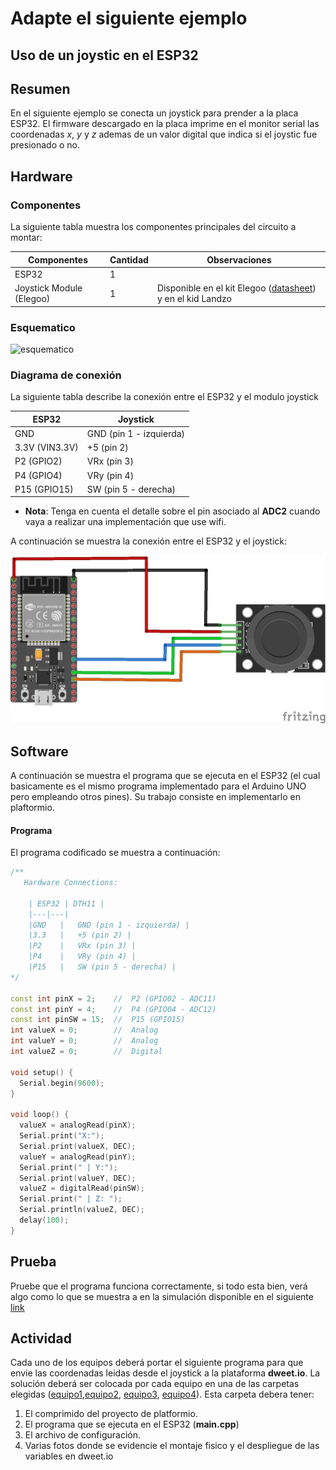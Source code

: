 # Adapte el siguiente ejemplo

## Uso de un joystic en el ESP32

## Resumen

En el siguiente ejemplo se conecta un joystick para prender a la placa ESP32. El firmware descargado en la placa imprime en el monitor serial las coordenadas $x$, $y$ y $z$ ademas de un valor digital que indica si el joystic fue presionado o no.

## Hardware

### Componentes

La siguiente tabla muestra los componentes principales del circuito a montar:

|Componentes|Cantidad|Observaciones|
|---|---|---|
|ESP32|1||
|Joystick Module (Elegoo)|1|Disponible en el kit Elegoo ([datasheet](https://cdn.sparkfun.com/assets/b/3/f/9/d/OKY3068-1.pdf)) y en el kid Landzo|

### Esquematico

![esquematico](esp32-joystick_module_esquemático.png)

### Diagrama de conexión

La siguiente tabla describe la conexión entre el ESP32 y el modulo joystick

|ESP32|Joystick|
|---|---|
|GND |GND (pin 1 - izquierda)|
|3.3V (VIN3.3V) |+5 (pin 2)|
|P2 (GPIO2) |VRx (pin 3)|
|P4 (GPIO4) |VRy (pin 4)|
|P15 (GPIO15) |SW (pin 5 - derecha)|

* **Nota**: Tenga en cuenta el detalle sobre el pin asociado al **ADC2** cuando vaya a realizar una implementación que use wifi.

A continuación se muestra la conexión entre el ESP32 y el joystick:

![diagrama-conexion](esp32-joystick_module_bb.png)

## Software

A continuación se muestra el programa que se ejecuta en el ESP32 (el cual basicamente es el mismo programa implementado para el Arduino UNO pero empleando otros pines). Su trabajo consiste en implementarlo en plaftormio.

#### Programa

El programa codificado se muestra a continuación:

```ino
/**
   Hardware Connections:

    | ESP32	| DTH11 |
    |---|---|
    |GND   |   GND (pin 1 - izquierda) |
    |3.3   |   +5 (pin 2) |
    |P2    |   VRx (pin 3) |
    |P4    |   VRy (pin 4) |
    |P15   |   SW (pin 5 - derecha) |
*/

const int pinX = 2;    //  P2 (GPIO02 - ADC11)
const int pinY = 4;    //  P4 (GPIO04 - ADC12)
const int pinSW = 15;  //  P15 (GPIO15)
int valueX = 0;        //  Analog
int valueY = 0;        //  Analog
int valueZ = 0;        //  Digital

void setup() {
  Serial.begin(9600);
}

void loop() {
  valueX = analogRead(pinX); 
  Serial.print("X:");
  Serial.print(valueX, DEC); 
  valueY = analogRead(pinY); 
  Serial.print(" | Y:"); 
  Serial.print(valueY, DEC); 
  valueZ = digitalRead(pinSW);
  Serial.print(" | Z: "); 
  Serial.println(valueZ, DEC); 
  delay(100);
}
```

## Prueba

Pruebe que el programa funciona correctamente, si todo esta bien, verá algo como lo que se muestra a en la simulación disponible en el siguiente [link](https://wokwi.com/projects/357780574847798273)

## Actividad

Cada uno de los equipos deberá portar el siguiente programa para que envie las coordenadas leidas desde el joystick a la plataforma **dweet.io**. La solución deberá ser colocada por cada equipo en una de las carpetas elegidas ([equipo1](equipo1/),[equipo2](equipo2/), [equipo3](equipo3/), [equipo4](equipo4/)). Esta carpeta debera tener:
1. El comprimido del proyecto de platformio.
2. El programa que se ejecuta en el ESP32 (**main.cpp**)
3. El archivo de configuración.
4. Varias fotos donde se evidencie el montaje fisico y el despliegue de las variables en dweet.io
